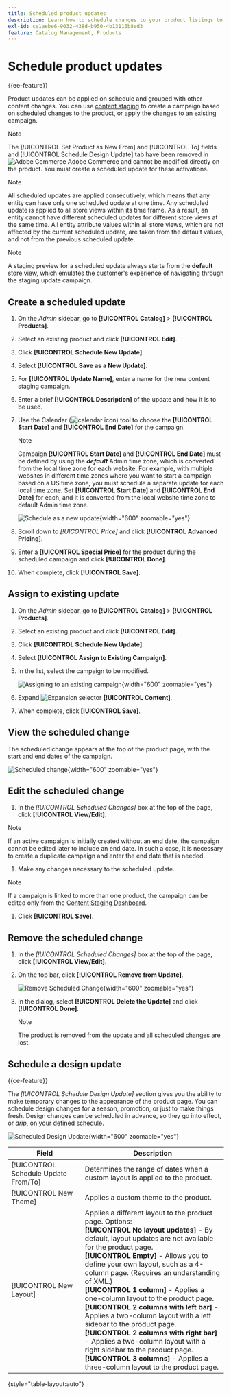 ```yaml
---
title: Scheduled product updates
description: Learn how to schedule changes to your product listings to support campaigns and promotional programs.
exl-id: ce1aebe6-9032-438d-b950-4b13116b8ed3
feature: Catalog Management, Products
---
```

# Schedule product updates

{{ee-feature}}

Product updates can be applied on schedule and grouped with other content changes. You can use [content staging](../content-design/content-staging.md) to create a campaign based on scheduled changes to the product, or apply the changes to an existing campaign.

>[!NOTE]
>
>The [!UICONTROL Set Product as New From] and [!UICONTROL To] fields and [!UICONTROL Schedule Design Update] tab have been removed in ![Adobe Commerce](../assets/adobe-logo.svg) Adobe Commerce and cannot be modified directly on the product. You must create a scheduled update for these activations.

>[!NOTE]
>
>All scheduled updates are applied consecutively, which means that any entity can have only one scheduled update at one time. Any scheduled update is applied to all store views within its time frame. As a result, an entity cannot have different scheduled updates for different store views at the same time. All entity attribute values within all store views, which are not affected by the current scheduled update, are taken from the default values, and not from the previous scheduled update.

>[!NOTE]
>
>A staging preview for a scheduled update always starts from the **default** store view, which emulates the customer's experience of navigating through the staging update campaign.

## Create a scheduled update

1. On the _Admin_ sidebar, go to **[!UICONTROL Catalog]** > **[!UICONTROL Products]**.

1. Select an existing product and click **[!UICONTROL Edit]**.

1. Click **[!UICONTROL Schedule New Update]**.

1. Select **[!UICONTROL Save as a New Update]**.

1. For **[!UICONTROL Update Name]**, enter a name for the new content staging campaign.

1. Enter a brief **[!UICONTROL Description]** of the update and how it is to be used.

1. Use the Calendar (![calendar icon](../assets/icon-calendar.png)) tool to choose the **[!UICONTROL Start Date]** and **[!UICONTROL End Date]** for the campaign.

   >[!NOTE]
   >
   >Campaign **[!UICONTROL Start Date]** and **[!UICONTROL End Date]** must be defined by using the **_default_** Admin time zone, which is converted from the local time zone for each website. For example, with multiple websites in different time zones where you want to start a campaign based on a US time zone, you must schedule a separate update for each local time zone. Set **[!UICONTROL Start Date]** and **[!UICONTROL End Date]** for each, and it is converted from the local website time zone to default Admin time zone.

   ![Schedule as a new update](./assets/product-schedule-as-new.png){width="600" zoomable="yes"}

1. Scroll down to _[!UICONTROL Price]_ and click **[!UICONTROL Advanced Pricing]**.

1. Enter a **[!UICONTROL Special Price]** for the product during the scheduled campaign and click **[!UICONTROL Done]**.

1. When complete, click **[!UICONTROL Save]**.

## Assign to existing update

1. On the _Admin_ sidebar, go to **[!UICONTROL Catalog]** > **[!UICONTROL Products]**.

1. Select an existing product and click **[!UICONTROL Edit]**.

1. Click **[!UICONTROL Schedule New Update]**.

1. Select **[!UICONTROL Assign to Existing Campaign]**.

1. In the list, select the campaign to be modified.

   ![Assigning to an existing campaign](./assets/scheduled-changes-assign-to-existing-campaign.png){width="600" zoomable="yes"}

1. Expand ![Expansion selector](../assets/icon-display-expand.png) **[!UICONTROL Content]**.

1. When complete, click **[!UICONTROL Save]**.

## View the scheduled change

The scheduled change appears at the top of the product page, with the start and end dates of the campaign.

![Scheduled change](./assets/view-product-scheduled-changes.png){width="600" zoomable="yes"}

## Edit the scheduled change

1. In the _[!UICONTROL Scheduled Changes]_ box at the top of the page, click **[!UICONTROL View/Edit]**.

>[!NOTE]
>
>If an active campaign is initially created without an end date, the campaign cannot be edited later to include an end date. In such a case, it is necessary to create a duplicate campaign and enter the end date that is needed.

1. Make any changes necessary to the scheduled update.

>[!NOTE]
>
>If a campaign is linked to more than one product, the campaign can be edited only from the [Content Staging Dashboard](../content-design/content-staging-dashboard.md).

1. Click **[!UICONTROL Save]**.

## Remove the scheduled change

1. In the _[!UICONTROL Scheduled Changes]_ box at the top of the page, click **[!UICONTROL View/Edit]**.

1. On the top bar, click **[!UICONTROL Remove from Update]**.

   ![Remove Scheduled Change](./assets/remove-product-scheduled-changes.png){width="600" zoomable="yes"}
   
1. In the dialog, select **[!UICONTROL Delete the Update]** and click **[!UICONTROL Done]**.

   >[!NOTE]
   >
   >The product is removed from the update and all scheduled changes are lost.

## Schedule a design update

{{ce-feature}}

The _[!UICONTROL Schedule Design Update]_ section gives you the ability to make temporary changes to the appearance of the product page. You can schedule design changes for a season, promotion, or just to make things fresh. Design changes can be scheduled in advance, so they go into effect, or _drip_, on your defined schedule.

![Scheduled Design Update](./assets/product-design-update-scheduled-ce.png){width="600" zoomable="yes"}
   

|Field|Description|
|--- |--- |
|[!UICONTROL Schedule Update From/To]|Determines the range of dates when a custom layout is applied to the product.|
|[!UICONTROL New Theme]|Applies a custom theme to the product.|
|[!UICONTROL New Layout]|Applies a different layout to the product page. Options: <br/>**[!UICONTROL No layout updates]** - By default, layout updates are not available for the product page. <br/>**[!UICONTROL Empty]** - Allows you to define your own layout, such as a 4-column page. (Requires an understanding of XML.) <br/>**[!UICONTROL 1 column]** - Applies a one-column layout to the product page. <br/>**[!UICONTROL 2 columns with left bar]** - Applies a two-column layout with a left sidebar to the product page. <br/>**[!UICONTROL 2 columns with right bar]** - Applies a two-column layout with a right sidebar to the product page. <br/>**[!UICONTROL 3 columns]** - Applies a three-column layout to the product page.|

{style="table-layout:auto"}
